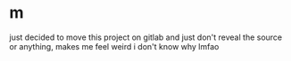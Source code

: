 
# m
just decided to move this project on gitlab and just don't reveal the source or anything, makes me feel weird i don't know why lmfao

